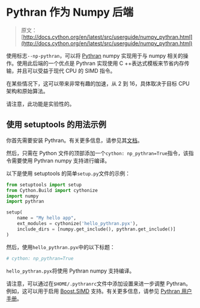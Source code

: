 # Pythran 作为 Numpy 后端

> 原文： [http://docs.cython.org/en/latest/src/userguide/numpy_pythran.html](http://docs.cython.org/en/latest/src/userguide/numpy_pythran.html)

使用标志`--np-pythran`，可以将 [Pythran](https://github.com/serge-sans-paille/pythran) numpy 实现用于与 numpy 相关的操作。使用此后端的一个优点是 Pythran 实现使用 C ++表达式模板来节省内存传输，并且可以受益于现代 CPU 的 SIMD 指令。

在某些情况下，这可以带来非常有趣的加速，从 2 到 16，具体取决于目标 CPU 架构和原始算法。

请注意，此功能是实验性的。

## 使用 setuptools 的用法示例

你首先需要安装 Pythran。有关更多信息，请参见其[文档](https://pythran.readthedocs.io/)。

然后，只需在 Python 文件的顶部添加一个`cython: np_pythran=True`指令，该指令需要使用 Pythran numpy 支持进行编译。

以下是使用 setuptools 的简单`setup.py`文件的示例：

```py
from setuptools import setup
from Cython.Build import cythonize
import numpy
import pythran

setup(
    name = "My hello app",
    ext_modules = cythonize('hello_pythran.pyx'),
    include_dirs = [numpy.get_include(), pythran.get_include()]
)

```

然后，使用`hello_pythran.pyx`中的以下标题：

```py
# cython: np_pythran=True

```

`hello_pythran.pyx`将使用 Pythran numpy 支持编译。

请注意，可以通过在`$HOME/.pythranrc`文件中添加设置来进一步调整 Pythran。例如，这可以用于启用 [Boost.SIMD](https://github.com/NumScale/boost.simd) 支持。有关更多信息，请参见 [Pythran 用户手册](https://pythran.readthedocs.io/en/latest/MANUAL.html#customizing-your-pythranrc)。
